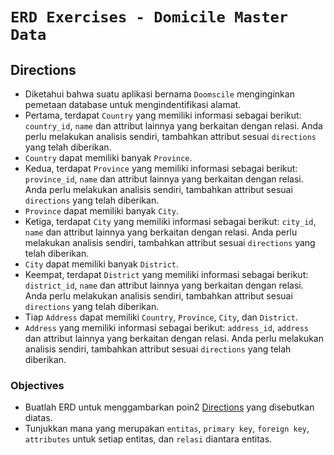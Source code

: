 # `ERD Exercises - Domicile Master Data`

## Directions

- Diketahui bahwa suatu aplikasi bernama `Doomscile`  menginginkan pemetaan database untuk mengindentifikasi alamat.
- Pertama, terdapat `Country` yang memiliki informasi sebagai berikut: `country_id`, `name` dan attribut lainnya yang berkaitan dengan relasi. Anda perlu melakukan analisis sendiri, tambahkan attribut sesuai `directions` yang telah diberikan. 
- `Country` dapat memiliki banyak `Province`.
- Kedua, terdapat `Province` yang memiliki informasi sebagai berikut: `province_id`, `name` dan attribut lainnya yang berkaitan dengan relasi. Anda perlu melakukan analisis sendiri, tambahkan attribut sesuai `directions` yang telah diberikan.
- `Province` dapat memiliki banyak `City`.
- Ketiga, terdapat `City` yang memiliki informasi sebagai berikut: `city_id`, `name` dan attribut lainnya yang berkaitan dengan relasi. Anda perlu melakukan analisis sendiri, tambahkan attribut sesuai `directions` yang telah diberikan.
- `City` dapat memiliki banyak `District`.
- Keempat, terdapat `District` yang memiliki informasi sebagai berikut: `district_id`, `name` dan attribut lainnya yang berkaitan dengan relasi. Anda perlu melakukan analisis sendiri, tambahkan attribut sesuai `directions` yang telah diberikan.
- Tiap `Address` dapat memiliki `Country`, `Province`, `City`, dan `District`. 
- `Address` yang memiliki informasi sebagai berikut: `address_id`, `address` dan attribut lainnya yang berkaitan dengan relasi. Anda perlu melakukan analisis sendiri, tambahkan attribut sesuai `directions` yang telah diberikan.

### Objectives

- Buatlah ERD untuk menggambarkan poin2 [Directions](#directions) yang disebutkan diatas.
- Tunjukkan mana yang merupakan `entitas`, `primary key`, `foreign key`, `attributes` untuk setiap entitas, dan `relasi` diantara entitas. 